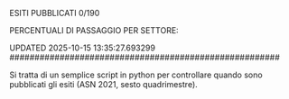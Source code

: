 ESITI PUBBLICATI 0/190 

PERCENTUALI DI PASSAGGIO PER SETTORE:

UPDATED 2025-10-15 13:35:27.693299
###################################################### 

Si tratta di un semplice script in python per controllare quando sono pubblicati gli esiti (ASN 2021, sesto quadrimestre).

